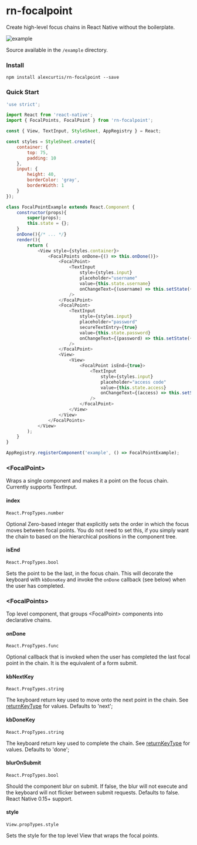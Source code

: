 # rn-focalpoint

Create high-level focus chains in React Native without the boilerplate.

![example](http://i.imgur.com/fIRLVv7.gif)

Source available in the `/example` directory.

### Install

```
npm install alexcurtis/rn-focalpoint --save
```

### Quick Start

```javascript
'use strict';

import React from 'react-native';
import { FocalPoints, FocalPoint } from 'rn-focalpoint';

const { View, TextInput, StyleSheet, AppRegistry } = React;

const styles = StyleSheet.create({
    container: {
        top: 75,
        padding: 10
    },
    input: {
        height: 40,
        borderColor: 'gray',
        borderWidth: 1
    }
});

class FocalPointExample extends React.Component {
    constructor(props){
        super(props);
        this.state = {};
    }
    onDone(){/* ... */}
    render(){
        return (
            <View style={styles.container}>
                <FocalPoints onDone={() => this.onDone()}>
                    <FocalPoint>
                        <TextInput
                            style={styles.input}
                            placeholder="username"
                            value={this.state.username}
                            onChangeText={(username) => this.setState({username})}
                        />
                    </FocalPoint>
                    <FocalPoint>
                        <TextInput
                            style={styles.input}
                            placeholder="password"
                            secureTextEntry={true}
                            value={this.state.password}
                            onChangeText={(password) => this.setState({password})}
                        />
                    </FocalPoint>
                    <View>
                        <View>
                            <FocalPoint isEnd={true}>
                                <TextInput
                                    style={styles.input}
                                    placeholder="access code"
                                    value={this.state.access}
                                    onChangeText={(access) => this.setState({access})}
                                />
                            </FocalPoint>
                        </View>
                    </View>
                </FocalPoints>
            </View>
        );
    }
}

AppRegistry.registerComponent('example', () => FocalPointExample);
```

### &lt;FocalPoint&gt;

Wraps a single component and makes it a point on the focus chain. Currently supports TextInput.

#### index
`React.PropTypes.number`

Optional Zero-based integer that explicitly sets the order in which the focus moves between focal points. You do not need to set this, if you simply want the chain to based on the hierarchical positions in the component tree.

#### isEnd
`React.PropTypes.bool`

Sets the point to be the last, in the focus chain. This will decorate the keyboard with `kbDoneKey` and invoke the `onDone` callback (see below) when the user has completed.

### &lt;FocalPoints&gt;

Top level component, that groups &lt;FocalPoint&gt; components into declarative chains.

#### onDone
`React.PropTypes.func`

Optional callback that is invoked when the user has completed the last focal point in the chain. It is the equivalent of a form submit.

#### kbNextKey
`React.PropTypes.string`

The keyboard return key used to move onto the next point in the chain. See [returnKeyType](https://facebook.github.io/react-native/docs/textinput.html) for values. Defaults to 'next';

#### kbDoneKey
`React.PropTypes.string`

The keyboard return key used to complete the chain. See [returnKeyType](https://facebook.github.io/react-native/docs/textinput.html) for values. Defaults to 'done';

#### blurOnSubmit
`React.PropTypes.bool`

Should the component blur on submit. If false, the blur will not execute and the keyboard will not flicker between submit requests. Defaults to false. React Native 0.15+ support.

#### style
`View.propTypes.style`

Sets the style for the top level View that wraps the focal points.
